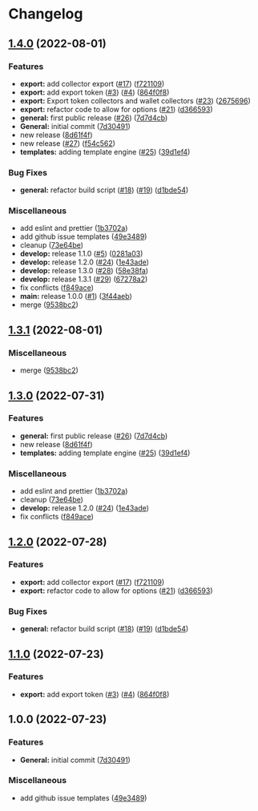 # Changelog

## [1.4.0](https://github.com/versumstudios/cli/compare/v1.3.1...v1.4.0) (2022-08-01)


### Features

* **export:** add collector export ([#17](https://github.com/versumstudios/cli/issues/17)) ([f721109](https://github.com/versumstudios/cli/commit/f7211096b77789a14c9d4b4714b59ff3ac56fc68))
* **export:** add export token ([#3](https://github.com/versumstudios/cli/issues/3)) ([#4](https://github.com/versumstudios/cli/issues/4)) ([864f0f8](https://github.com/versumstudios/cli/commit/864f0f8a423938715e9331e6f458c422ab27a165))
* **export:** Export token collectors and wallet collectors ([#23](https://github.com/versumstudios/cli/issues/23)) ([2675696](https://github.com/versumstudios/cli/commit/26756966521d28ccdd9574d9fd107d8f14a96592))
* **export:** refactor code to allow for options ([#21](https://github.com/versumstudios/cli/issues/21)) ([d366593](https://github.com/versumstudios/cli/commit/d366593be3495d301f8c44362a1be1a78c25f333))
* **general:** first public release ([#26](https://github.com/versumstudios/cli/issues/26)) ([7d7d4cb](https://github.com/versumstudios/cli/commit/7d7d4cb44daf5542d16933f2150213126222ae9e))
* **General:** initial commit ([7d30491](https://github.com/versumstudios/cli/commit/7d3049152d19ce89fc0c7513ebb7243f017ebf47))
* new release ([8d61f4f](https://github.com/versumstudios/cli/commit/8d61f4ffca87f6c4511d2a397608b1606f1c0cb2))
* new release ([#27](https://github.com/versumstudios/cli/issues/27)) ([f54c562](https://github.com/versumstudios/cli/commit/f54c562b382d2994e04650adeaced8e272be1045))
* **templates:** adding template engine ([#25](https://github.com/versumstudios/cli/issues/25)) ([39d1ef4](https://github.com/versumstudios/cli/commit/39d1ef4106dc068e8ed6a0d59e2c19e13593dce8))


### Bug Fixes

* **general:** refactor build script ([#18](https://github.com/versumstudios/cli/issues/18)) ([#19](https://github.com/versumstudios/cli/issues/19)) ([d1bde54](https://github.com/versumstudios/cli/commit/d1bde54a7e539bc23bceb11cc1574ddb9fd9b068))


### Miscellaneous

* add eslint and prettier ([1b3702a](https://github.com/versumstudios/cli/commit/1b3702ab25383627c87d26f8ad8f5e4bd34b47fe))
* add github issue templates ([49e3489](https://github.com/versumstudios/cli/commit/49e3489c1259215ad88acb68f8742aad6982e853))
* cleanup ([73e64be](https://github.com/versumstudios/cli/commit/73e64be309c627aca47f88eb6ec357b11f490cc1))
* **develop:** release 1.1.0 ([#5](https://github.com/versumstudios/cli/issues/5)) ([0281a03](https://github.com/versumstudios/cli/commit/0281a033d5df1d352f8ce32d6a2e53620640c766))
* **develop:** release 1.2.0 ([#24](https://github.com/versumstudios/cli/issues/24)) ([1e43ade](https://github.com/versumstudios/cli/commit/1e43adefa26ba6db4f87740254e29b3c4cb1dd89))
* **develop:** release 1.3.0 ([#28](https://github.com/versumstudios/cli/issues/28)) ([58e38fa](https://github.com/versumstudios/cli/commit/58e38fa0aa64ae5410b2162966210f2224df1381))
* **develop:** release 1.3.1 ([#29](https://github.com/versumstudios/cli/issues/29)) ([67278a2](https://github.com/versumstudios/cli/commit/67278a2985b25de5282aa780f35df136f1037724))
* fix conflicts ([f849ace](https://github.com/versumstudios/cli/commit/f849ace9e805efe2530e2d4effd934cea7ddabac))
* **main:** release 1.0.0 ([#1](https://github.com/versumstudios/cli/issues/1)) ([3f44aeb](https://github.com/versumstudios/cli/commit/3f44aebe5bcf208f8a500679c39bd7a5f0782199))
* merge ([9538bc2](https://github.com/versumstudios/cli/commit/9538bc27dfb8b82c9fa6900ab167166fddc5fdd1))

## [1.3.1](https://github.com/versumstudios/cli/compare/v1.3.0...v1.3.1) (2022-08-01)


### Miscellaneous

* merge ([9538bc2](https://github.com/versumstudios/cli/commit/9538bc27dfb8b82c9fa6900ab167166fddc5fdd1))

## [1.3.0](https://github.com/versumstudios/cli/compare/v1.2.0...v1.3.0) (2022-07-31)


### Features

* **general:** first public release ([#26](https://github.com/versumstudios/cli/issues/26)) ([7d7d4cb](https://github.com/versumstudios/cli/commit/7d7d4cb44daf5542d16933f2150213126222ae9e))
* new release ([8d61f4f](https://github.com/versumstudios/cli/commit/8d61f4ffca87f6c4511d2a397608b1606f1c0cb2))
* **templates:** adding template engine ([#25](https://github.com/versumstudios/cli/issues/25)) ([39d1ef4](https://github.com/versumstudios/cli/commit/39d1ef4106dc068e8ed6a0d59e2c19e13593dce8))


### Miscellaneous

* add eslint and prettier ([1b3702a](https://github.com/versumstudios/cli/commit/1b3702ab25383627c87d26f8ad8f5e4bd34b47fe))
* cleanup ([73e64be](https://github.com/versumstudios/cli/commit/73e64be309c627aca47f88eb6ec357b11f490cc1))
* **develop:** release 1.2.0 ([#24](https://github.com/versumstudios/cli/issues/24)) ([1e43ade](https://github.com/versumstudios/cli/commit/1e43adefa26ba6db4f87740254e29b3c4cb1dd89))
* fix conflicts ([f849ace](https://github.com/versumstudios/cli/commit/f849ace9e805efe2530e2d4effd934cea7ddabac))

## [1.2.0](https://github.com/versumstudios/cli/compare/v1.1.0...v1.2.0) (2022-07-28)

### Features

- **export:** add collector export ([#17](https://github.com/versumstudios/cli/issues/17)) ([f721109](https://github.com/versumstudios/cli/commit/f7211096b77789a14c9d4b4714b59ff3ac56fc68))
- **export:** refactor code to allow for options ([#21](https://github.com/versumstudios/cli/issues/21)) ([d366593](https://github.com/versumstudios/cli/commit/d366593be3495d301f8c44362a1be1a78c25f333))

### Bug Fixes

- **general:** refactor build script ([#18](https://github.com/versumstudios/cli/issues/18)) ([#19](https://github.com/versumstudios/cli/issues/19)) ([d1bde54](https://github.com/versumstudios/cli/commit/d1bde54a7e539bc23bceb11cc1574ddb9fd9b068))

## [1.1.0](https://github.com/versumstudios/cli/compare/v1.0.0...v1.1.0) (2022-07-23)

### Features

- **export:** add export token ([#3](https://github.com/versumstudios/cli/issues/3)) ([#4](https://github.com/versumstudios/cli/issues/4)) ([864f0f8](https://github.com/versumstudios/cli/commit/864f0f8a423938715e9331e6f458c422ab27a165))

## 1.0.0 (2022-07-23)

### Features

- **General:** initial commit ([7d30491](https://github.com/versumstudios/cli/commit/7d3049152d19ce89fc0c7513ebb7243f017ebf47))

### Miscellaneous

- add github issue templates ([49e3489](https://github.com/versumstudios/cli/commit/49e3489c1259215ad88acb68f8742aad6982e853))
